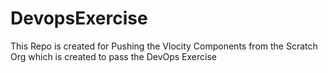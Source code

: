 # DevopsExercise
This Repo is created for Pushing the Vlocity Components from the Scratch Org which is created to pass the DevOps Exercise
